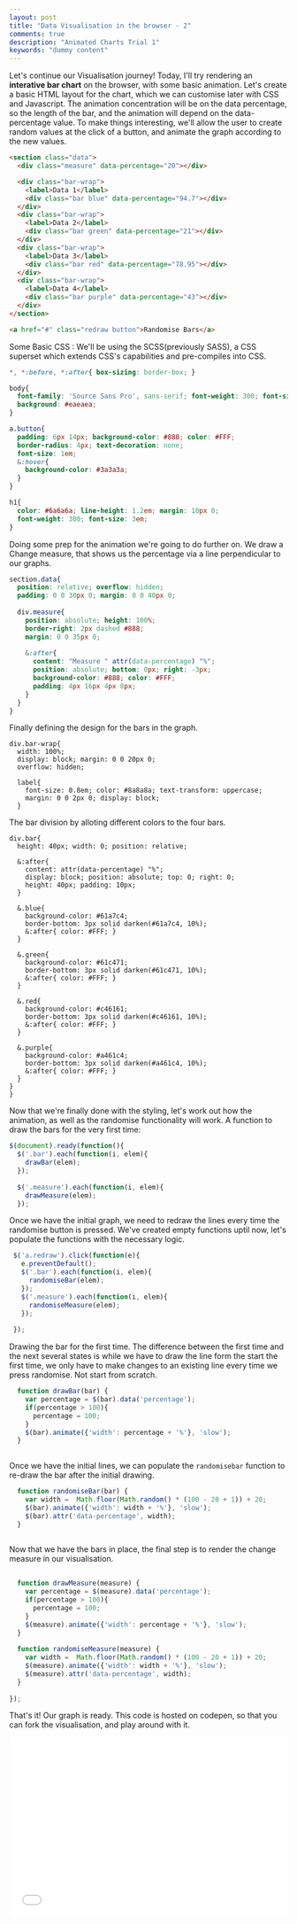 ```yaml
---
layout: post
title: "Data Visualisation in the browser - 2"
comments: true
description: "Animated Charts Trial 1"
keywords: "dummy content"
---
```


Let's continue our Visualisation journey! Today, I'll try rendering an **interative bar chart** on the browser, with some basic animation.
Let's create a basic HTML layout for the chart, which we can customise later with CSS and Javascript.
The animation concentration will be on the data percentage, so the length of the bar, and the animation will depend on the data-percentage value.
To make things interesting, we'll allow the user to create random values at the click of a button, and animate the graph according to the new values.

```html
<section class="data">
  <div class="measure" data-percentage="20"></div>

  <div class="bar-wrap">
    <label>Data 1</label>
    <div class="bar blue" data-percentage="94.7"></div>
  </div>
  <div class="bar-wrap">
    <label>Data 2</label>
    <div class="bar green" data-percentage="21"></div>
  </div>
  <div class="bar-wrap">
    <label>Data 3</label>
    <div class="bar red" data-percentage="78.95"></div>
  </div>
  <div class="bar-wrap">
    <label>Data 4</label>
    <div class="bar purple" data-percentage="43"></div>
  </div>
</section>

<a href="#" class="redraw button">Randomise Bars</a>
```

Some Basic CSS :
We'll be using the SCSS(previously SASS), a CSS superset which extends CSS's capabilities and pre-compiles into CSS.

```CSS
*, *:before, *:after{ box-sizing: border-box; }

body{
  font-family: 'Source Sans Pro', sans-serif; font-weight: 300; font-size: 14px; padding: 30px;
  background: #eaeaea;
}

a.button{
  padding: 6px 14px; background-color: #888; color: #FFF;
  border-radius: 4px; text-decoration: none;
  font-size: 1em;
  &:hover{
    background-color: #3a3a3a;
  }
}

h1{
  color: #6a6a6a; line-height: 1.2em; margin: 10px 0;
  font-weight: 300; font-size: 3em;
}
```
Doing some prep for the animation we're going to do further on. We draw a Change measure, that shows us the percentage via a line perpendicular to our graphs. 

```CSS
section.data{
  position: relative; overflow: hidden;
  padding: 0 0 30px 0; margin: 0 0 40px 0;
  
  div.measure{
    position: absolute; height: 100%;
    border-right: 2px dashed #888;
    margin: 0 0 35px 0;
    
    &:after{
      content: "Measure " attr(data-percentage) "%";
      position: absolute; bottom: 0px; right: -3px;
      background-color: #888; color: #FFF;
      padding: 4px 16px 4px 8px;
    }
  }
}
```
Finally defining the design for the bars in the graph. 

```
div.bar-wrap{
  width: 100%;
  display: block; margin: 0 0 20px 0;
  overflow: hidden; 
  
  label{
    font-size: 0.8em; color: #8a8a8a; text-transform: uppercase;
    margin: 0 0 2px 0; display: block;
  }
  ```
  The bar division by alloting different colors to the four bars.
  ```
  div.bar{
    height: 40px; width: 0; position: relative;
    
    &:after{
      content: attr(data-percentage) "%";
      display: block; position: absolute; top: 0; right: 0;
      height: 40px; padding: 10px;
    }
    
    &.blue{
      background-color: #61a7c4;
      border-bottom: 3px solid darken(#61a7c4, 10%);
      &:after{ color: #FFF; }
    }
    
    &.green{
      background-color: #61c471;
      border-bottom: 3px solid darken(#61c471, 10%);
      &:after{ color: #FFF; }
    }
    
    &.red{
      background-color: #c46161;
      border-bottom: 3px solid darken(#c46161, 10%);
      &:after{ color: #FFF; }
    }
    
    &.purple{
      background-color: #a461c4;
      border-bottom: 3px solid darken(#a461c4, 10%);
      &:after{ color: #FFF; }
    }
  }
}
```
Now that we're finally done with the styling, let's work out how the animation, as well as the randomise functionality will work.
A function to draw the bars for the very first time:

```javascript
$(document).ready(function(){
  $('.bar').each(function(i, elem){
    drawBar(elem);
  });
  
  $('.measure').each(function(i, elem){
    drawMeasure(elem);
  });
 ``` 
 Once we have the initial graph, we need to redraw the lines every time the randomise button is pressed.
 We've created empty functions uptil now, let's populate the functions with the necessary logic.
 ```javascript
  $('a.redraw').click(function(e){
    e.preventDefault();
    $('.bar').each(function(i, elem){
      randomiseBar(elem);
    });
    $('.measure').each(function(i, elem){
      randomiseMeasure(elem);
    });
  
  });
```
Drawing the bar for the first time. The difference between the first time and the next several states is while we have to draw the line form the start the first time, we only have to make changes to an existing line every time we press randomise. Not start from scratch.

```javascript
  function drawBar(bar) {
    var percentage = $(bar).data('percentage');
    if(percentage > 100){
      percentage = 100;
    }
    $(bar).animate({'width': percentage + '%'}, 'slow');
  }
  
```
Once we have the initial lines, we can populate the `randomisebar` function to re-draw the bar after the initial drawing.

```javascript
  function randomiseBar(bar) {
    var width =  Math.floor(Math.random() * (100 - 20 + 1)) + 20;
    $(bar).animate({'width': width + '%'}, 'slow');
    $(bar).attr('data-percentage', width);
  }
  
```
Now that we have the bars in place, the final step is to render the change measure in our visualisation.

```javascript
   
  function drawMeasure(measure) {
    var percentage = $(measure).data('percentage');
    if(percentage > 100){
      percentage = 100;
    }
    $(measure).animate({'width': percentage + '%'}, 'slow');
  }
  
  function randomiseMeasure(measure) {
    var width =  Math.floor(Math.random() * (100 - 20 + 1)) + 20;
    $(measure).animate({'width': width + '%'}, 'slow');
    $(measure).attr('data-percentage', width);
  }
   
});
```
That's it! Our graph is ready. This code is hosted on codepen, so that you can fork the visualisation, and play around with it.
<div class="video-container">
<iframe height="325" style="width: 100%;" scrolling="no" title="Animated Bar Graph with randomize function" src="//codepen.io/sakshamzs/embed/XwVgjx/?height=265&theme-id=dark&default-tab=css,result" frameborder="no" allowtransparency="true" allowfullscreen="true">
  See the Pen <a href='https://codepen.io/sakshamzs/pen/XwVgjx/'>Animated Bar Graph with randomize function</a> by Saksham Gupta
  (<a href='https://codepen.io/sakshamzs'>@sakshamzs</a>) on <a href='https://codepen.io'>CodePen</a>.
</iframe></div>